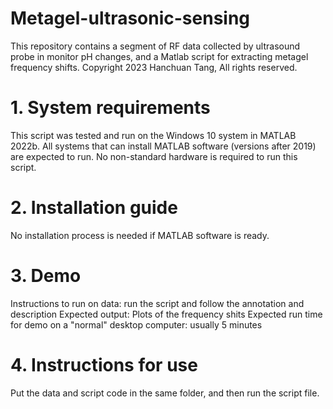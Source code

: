 # Metagel-ultrasonic-sensing
This repository contains a segment of RF data collected by ultrasound probe in monitor pH changes, and a Matlab script for extracting metagel frequency shifts.
Copyright 2023 Hanchuan Tang, All rights reserved.

# 1. System requirements
This script was tested and run on the Windows 10 system in MATLAB 2022b. All systems that can install MATLAB software (versions after 2019) are expected to run. No non-standard hardware is required to run this script.

# 2. Installation guide
No installation process is needed if MATLAB software is ready.

# 3. Demo
Instructions to run on data: run the script and follow the annotation and description
Expected output: Plots of the frequency shits
Expected run time for demo on a "normal" desktop computer: usually 5 minutes

# 4. Instructions for use
Put the data and script code in the same folder, and then run the script file.
